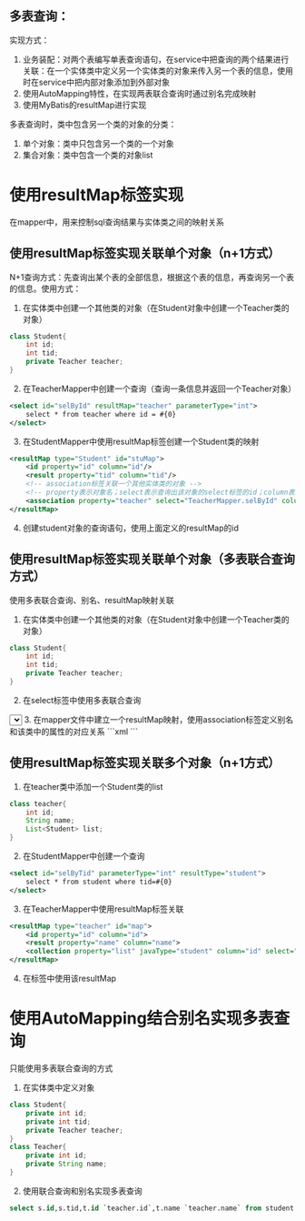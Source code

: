 ## 多表查询：
实现方式：
1. 业务装配：对两个表编写单表查询语句，在service中把查询的两个结果进行关联：在一个实体类中定义另一个实体类的对象来传入另一个表的信息，使用时在service中把内部对象添加到外部对象
2. 使用AutoMapping特性，在实现两表联合查询时通过别名完成映射
3. 使用MyBatis的resultMap进行实现

多表查询时，类中包含另一个类的对象的分类：
1. 单个对象：类中只包含另一个类的一个对象
2. 集合对象：类中包含一个类的对象list


# 使用resultMap标签实现
在mapper中，用来控制sql查询结果与实体类之间的映射关系
## 使用resultMap标签实现关联单个对象（n+1方式）
N+1查询方式：先查询出某个表的全部信息，根据这个表的信息，再查询另一个表的信息。使用方式：
1. 在实体类中创建一个其他类的对象（在Student对象中创建一个Teacher类的对象）
```java
class Student{
    int id;
    int tid;
    private Teacher teacher;
}
```
2. 在TeacherMapper中创建一个查询（查询一条信息并返回一个Teacher对象）
```xml
<select id="selById" resultMap="teacher" parameterType="int">
    select * from teacher where id = #{0}
</select>
```
3. 在StudentMapper中使用resultMap标签创建一个Student类的映射
```xml
<resultMap type="Student" id="stuMap">
    <id property="id" column="id"/>
    <result property="tid" column="tid"/>
    <!-- association标签关联一个其他实体类的对象 -->
    <!-- property表示对象名；select表示查询出该对象的select标签的id；column表示传入select中作为参数的属性 -->
    <association property="teacher" select="TeacherMapper.selById" column="tid">
</resultMap>
```
4. 创建student对象的查询语句，使用上面定义的resultMap的id

## 使用resultMap标签实现关联单个对象（多表联合查询方式）
使用多表联合查询、别名、resultMap映射关联
1. 在实体类中创建一个其他类的对象（在Student对象中创建一个Teacher类的对象）
```java
class Student{
    int id;
    int tid;
    private Teacher teacher;
}
```
2. 在select标签中使用多表联合查询
<select id="sel" resultMap="stuMap">
    select s.*,t.id t_id,t.name t=_name from student s left join teacher t on s.tid=t.id
</select>
3. 在mapper文件中建立一个resultMap映射，使用association标签定义别名和该类中的属性的对应关系
```xml
<resultMap type="Student" id="stuMap">
    <id property="id" column="id"/>
    <result property="tid" column="tid"/>
    <!-- association标签关联一个其他实体类的对象 -->
    <!-- 使用多表联合查询方式进行关联时，该标签相当于一个resultMap标签，在其中定义列和属性的对应关系 -->
    <!-- property属性表示对象在外类中的属性名，JavaType表示该对象的类型 -->
    <!-- 该标签中使用id和result标签，column属性为查询出的列的别名，property属性为对象中属性名 -->
    <association property="teacher" javaType="Teacher">
        <id column="" property="">
        <result column="" property="">
    </association>
</resultMap>
```

## 使用resultMap标签实现关联多个对象（n+1方式）
1. 在teacher类中添加一个Student类的list
```java
class teacher{
    int id;
    String name;
    List<Student> list;
}
```
2. 在StudentMapper中创建一个查询
```xml
<select id="selByTid" parameterType="int" resultType="student">
    select * from student where tid=#{0}
</select>
```
3. 在TeacherMapper中使用resultMap标签关联
```xml
<resultMap type="teacher" id="map">
    <id property="id" column="id">
    <result property="name" column="name">
    <collection property="list" javaType="student" column="id" select="StudentMapper.selByTid">
</resultMap>
```
4. 在标签中使用该resultMap


# 使用AutoMapping结合别名实现多表查询
只能使用多表联合查询的方式
1. 在实体类中定义对象
```java
class Student{
    private int id;
    private int tid;
    private Teacher teacher;
}
class Teacher{
    private int id;
    private String name;
}
```
2. 使用联合查询和别名实现多表查询
```sql
select s.id,s.tid,t.id `teacher.id`,t.name `teacher.name` from student s left join teacher t where 条件
```